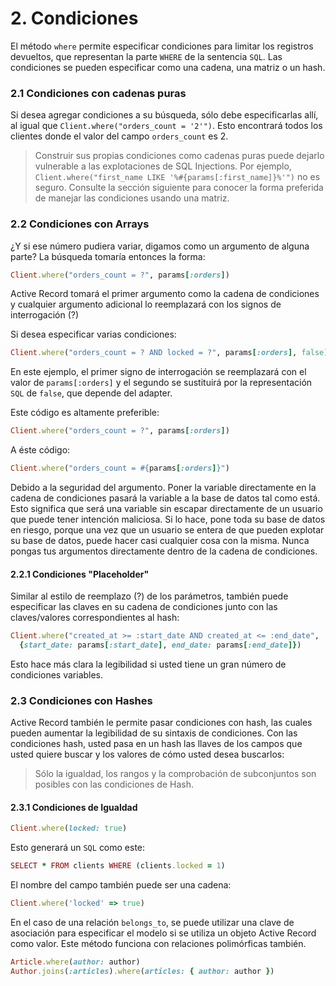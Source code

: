 # 2. Condiciones

El método `where` permite especificar condiciones para limitar los registros devueltos, que representan la parte `WHERE` de la sentencia `SQL`. Las condiciones se pueden especificar como una cadena, una matriz o un hash.



### 2.1 Condiciones con cadenas puras

Si desea agregar condiciones a su búsqueda, sólo debe especificarlas allí, al igual que `Client.where("orders_count = '2'")`. Esto encontrará todos los clientes donde el valor del campo `orders_count` es 2.

> Construir sus propias condiciones como cadenas puras puede dejarlo vulnerable a las explotaciones de SQL Injections. Por ejemplo, `Client.where("first_name LIKE '%#{params[:first_name]}%'")` no es seguro. Consulte la sección siguiente para conocer la forma preferida de manejar las condiciones usando una matriz.



### 2.2 Condiciones con Arrays

¿Y si ese número pudiera variar, digamos como un argumento de alguna parte? La búsqueda tomaría entonces la forma:

```ruby
Client.where("orders_count = ?", params[:orders])
```

Active Record tomará el primer argumento como la cadena de condiciones y cualquier argumento adicional lo reemplazará con los signos de interrogación \(?\)

Si desea especificar varias condiciones:

```ruby
Client.where("orders_count = ? AND locked = ?", params[:orders], false)
```

En este ejemplo, el primer signo de interrogación se reemplazará con el valor de `params[:orders]` y el segundo se sustituirá por la representación `SQL` de `false`, que depende del adapter.

Este código es altamente preferible:

```ruby
Client.where("orders_count = ?", params[:orders])
```

A éste código:

```ruby
Client.where("orders_count = #{params[:orders]}")
```

Debido a la seguridad del argumento. Poner la variable directamente en la cadena de condiciones pasará la variable a la base de datos tal como está. Esto significa que será una variable sin escapar directamente de un usuario que puede tener intención maliciosa. Si lo hace, pone toda su base de datos en riesgo, porque una vez que un usuario se entera de que pueden explotar su base de datos, puede hacer casi cualquier cosa con la misma. Nunca pongas tus argumentos directamente dentro de la cadena de condiciones.

#### 2.2.1 Condiciones "Placeholder"

Similar al estilo de reemplazo \(?\) de los parámetros, también puede especificar las claves en su cadena de condiciones junto con las claves/valores correspondientes al hash:

```ruby
Client.where("created_at >= :start_date AND created_at <= :end_date",
  {start_date: params[:start_date], end_date: params[:end_date]})
```

Esto hace más clara la legibilidad si usted tiene un gran número de condiciones variables.



### 2.3 Condiciones con Hashes

Active Record también le permite pasar condiciones con hash, las cuales pueden aumentar la legibilidad de su sintaxis de condiciones. Con las condiciones hash, usted pasa en un hash las llaves de los campos que usted quiere buscar y los valores de cómo usted desea buscarlos:

> Sólo la igualdad, los rangos y la comprobación de subconjuntos son posibles con las condiciones de Hash.

#### 2.3.1 Condiciones de Igualdad

```ruby
Client.where(locked: true)
```

Esto generará un `SQL` como este:

```ruby
SELECT * FROM clients WHERE (clients.locked = 1)
```

El nombre del campo también puede ser una cadena:

```ruby
Client.where('locked' => true)
```

En el caso de una relación `belongs_to`, se puede utilizar una clave de asociación para especificar el modelo si se utiliza un objeto Active Record como valor. Este método funciona con relaciones polimórficas también.

```ruby
Article.where(author: author)
Author.joins(:articles).where(articles: { author: author })
```











